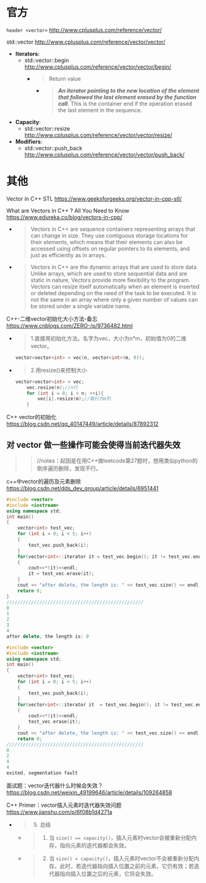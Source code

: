 
# 官方

`header <vector>` http://www.cplusplus.com/reference/vector/

std::vector http://www.cplusplus.com/reference/vector/vector/
- **Iterators**:
  * std::vector::begin http://www.cplusplus.com/reference/vector/vector/begin/
    + > Return value
      - > ***An iterator pointing to the new location of the element that followed the last element erased by the function call***. This is the container end if the operation erased the last element in the sequence.
- **Capacity**:
  * std::vector::resize http://www.cplusplus.com/reference/vector/vector/resize/
- **Modifiers**:
  * std::vector::push_back http://www.cplusplus.com/reference/vector/vector/push_back/

# 其他

Vector in C++ STL https://www.geeksforgeeks.org/vector-in-cpp-stl/

What are Vectors in C++ ? All You Need to Know https://www.edureka.co/blog/vectors-in-cpp/
- > Vectors in C++ are sequence containers representing arrays that can change in size. They use contiguous storage locations for their elements, which means that their elements can also be accessed using offsets on regular pointers to its elements, and just as efficiently as in arrays.
- > Vectors in C++ are the dynamic arrays that are used to store data. Unlike arrays, which are used to store sequential data and are static in nature, Vectors provide more flexibility to the program. Vectors can resize itself automatically when an element is inserted or deleted depending on the need of the task to be executed. It is not the same in an array where only a given number of values can be stored under a single variable name.

C++-二维vector初始化大小方法-备忘 https://www.cnblogs.com/ZERO-/p/9736482.html
- > 1.直接用初始化方法。名字为vec，大小为n*m，初始值为0的二维vector。
  ```cpp
  vector<vector<int> > vec(n, vector<int>(m, 0));
  ```
- > 2.用resize()来控制大小
  ```cpp
  vector<vector<int> > vec;
      vec.resize(n);//n行
      for (int i = 0; i < n; ++i){
          vec[i].resize(m);//每行为m列
      }
  ```

C++ vector的初始化 https://blog.csdn.net/qq_40147449/article/details/87892312

## 对 vector 做一些操作可能会使得当前迭代器失效 
>> //notes：起因是在用C++做leetcode第27题时，想用类似python的倒序遍历删除，发现不行。

c++中vector的遍历及元素删除 https://blog.csdn.net/dds_dev_group/article/details/6951441
```cpp
#include <vector>
#include <iostream>
using namespace std;
int main()
{
    vector<int> test_vec;
    for (int i = 0; i < 5; i++)
    {
        test_vec.push_back(i);
    }
    for(vector<int>::iterator it = test_vec.begin(); it != test_vec.end(); )
    {
        cout<<*(it)<<endl;
        it = test_vec.erase(it);
    }
    cout << "after delete, the length is: " << test_vec.size() << endl;
    return 0;
}
//////////////////////////////////////////////////
0
1
2
3
4
after delete, the length is: 0
```
```cpp
#include <vector>
#include <iostream>
using namespace std;
int main()
{
    vector<int> test_vec;
    for (int i = 0; i < 5; i++)
    {
        test_vec.push_back(i);
    }
    for(vector<int>::iterator it  = test_vec.begin(); it != test_vec.end(); ++it)
    {
        cout<<*(it)<<endl;
        test_vec.erase(it);
    }
    cout << "after delete, the length is: " << test_vec.size() << endl;
    return 0;
//////////////////////////////////////////////////
0
2
4
4
exited, segmentation fault
```

面试题：vector迭代器什么时候会失效？ https://blog.csdn.net/weixin_49199646/article/details/109264858

C++ Primer：vector插入元素时迭代器失效问题 https://www.jianshu.com/p/6f08b1d4271a
- > 5. 总结
  * > 1. 当 `size() == capacity()`，插入元素时vector会被重新分配内存，指向元素的迭代器都会失效。
  * > 2. 当 `size() < capacity()`，插入元素时vector不会被重新分配内存。此时，若迭代器指向插入位置之前的元素，它仍有效；若迭代器指向插入位置之后的元素，它将会失效。
